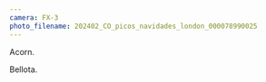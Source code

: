 ```yaml
---
camera: FX-3
photo_filename: 202402_CO_picos_navidades_london_000078990025
---
```


Acorn.

Bellota.